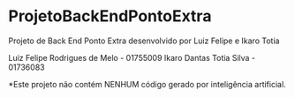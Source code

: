 # ProjetoBackEndPontoExtra
 Projeto de Back End Ponto Extra desenvolvido por Luiz Felipe e Ikaro Totia

 Luiz Felipe Rodrigues de Melo - 01755009
 Ikaro Dantas Totia Silva - 01736083

 *Este projeto não contém NENHUM código gerado por inteligência artificial.
